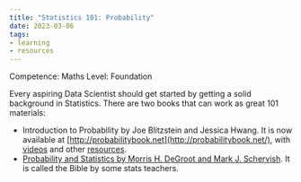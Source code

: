 ```yaml
---
title: "Statistics 101: Probability"
date: 2023-03-06
tags: 
- learning
- resources
---
```


Competence: Maths
Level: Foundation

Every aspiring Data Scientist should get started by getting a solid background in Statistics. There are two books that can work as great 101 materials:

- Introduction to Probability by Joe Blitzstein and Jessica Hwang. It is now available at [http://probabilitybook.net](http://probabilitybook.net/), with [videos](https://projects.iq.harvard.edu/stat110/youtube) and other [resources](https://projects.iq.harvard.edu/stat110).
- [Probability and Statistics by Morris H. DeGroot and Mark J. Schervish](http://bio5495.wustl.edu/Probability/Readings/DeGroot4thEdition.pdf). It is called the Bible by some stats teachers.